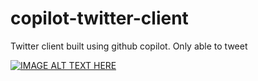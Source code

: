 # copilot-twitter-client

Twitter client built using github copilot. Only able to tweet

[![IMAGE ALT TEXT HERE](https://img.youtube.com/vi/ds9ebhMEcGI/0.jpg)](https://www.youtube.com/watch?v=ds9ebhMEcGI)


